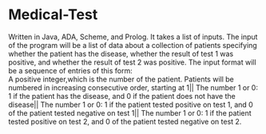 Medical-Test
============

Written in Java, ADA, Scheme, and Prolog. It takes a list of inputs. The input of the program will be a list of data about a collection of patients specifying whether the patient has the disease, whether the result of test 1 was positive, and whether the result of test 2 was positive.
The input format will be a sequence of entries of this form:  
A positive integer,which is the number of the patient. Patients will be numbered in increasing consecutive order, starting at 1|| 
The number 1 or 0: 1 if the patient has the disease, and 0 if the patient does not have the disease||
The number 1 or 0: 1 if the patient tested positive on test 1, and 0 of the patient tested negative on test 1||
The number 1 or 0: 1 if the patient tested positive on test 2, and 0 of the patient tested negative on test 2.

